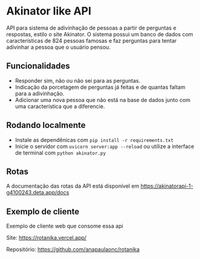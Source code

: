 # Akinator like API

API para sistema de adivinhação de pessoas a partir de perguntas e respostas, estilo o site Akinator. O sistema possui um banco de dados com características de 824 pessoas famosas e faz perguntas para tentar adivinhar a pessoa que o usuário pensou.

## Funcionalidades

- Responder sim, não ou não sei para as perguntas.
- Indicação da porcetagem de perguntas já feitas e de quantas faltam para a adivinhação.
- Adicionar uma nova pessoa que não está na base de dados junto com uma característica que a diferencie.

## Rodando localmente

- Instale as dependênicas com `pip install -r requirements.txt`
- Inicie o servidor com `uvicorn server:app --reload` ou utilize a interface de terminal com `python akinator.py`

## Rotas

A documentação das rotas da API está disponível em https://akinatorapi-1-g4100243.deta.app/docs

## Exemplo de cliente

Exemplo de cliente web que consome essa api

Site: https://rotanika.vercel.app/

Repositório: https://github.com/anapaulaonc/rotanika
